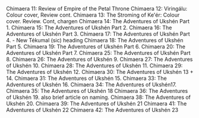 Chimaera 11: Review of Empire of the Petal Throne
Chimaera 12: Viringálu: Colour cover, Review cont.
Chimaera 13: The Stroming of Ke'ér: Colour cover. Review. Cont, chargen
Chimaera 14: The Adventures of Ukshén Part 1.
Chimaera 15: The Adventures of Ukshén Part 2.
Chimaera 16: The Adventures of Ukshén Part 3.
Chimaera 17: The Adventures of Ukshén Part 4. - New Tékumal (sic) heading
Chimaera 18: The Adventures of Ukshén Part 5.
Chimaera 19: The Adventures of Ukshén Part 6.
Chimaera 20: The Adventures of Ukshén Part 7.
Chimaera 25: The Adventures of Ukshén Part 8.
Chimaera 26: The Adventures of Ukshén 9.
Chimaera 27: The Adventures of Ukshén 10.
Chimaera 28: The Adventures of Ukshén 11.
Chimaera 29: The Adventures of Ukshén 12.
Chimaera 30: The Adventures of Ukshén 13  + 14.
Chimaera 31: The Adventures of Ukshén 15.
Chimaera 33: The Adventures of Ukshén 16.
Chimaera 34: The Adventures of Ukshén17.
Chimaera 35: The Adventures of Ukshén 18
Chimaera 36: The Adventures of Ukshén 19. also brief article on naming.
Chimaera 38: The Adventures of Ukshén 20.
Chimaera 39: The Adventures of Ukshén 21 
Chimaera 41: The Adventures of Ukshén 22
Chimaera 42: The Adventures of Ukshén 23